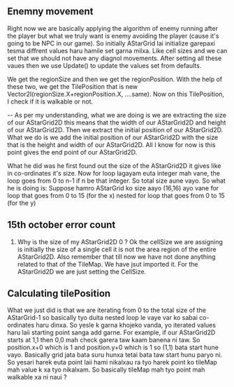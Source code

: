 ## Enemny movement
Right now we are basically applying the algorithm of enemy running after the player but what we truly want is enemy avoiding the player (cause it's going to be NPC in our game). So initially AStarGrid lai initialize garepaxi tesma diffrent values haru hamile set garna milxa. Like cell sizes and we can set that we should not have any diagnol movements. After setting all these vaues then we use Update() to update the values set from defaults.

We get the regionSize and then we get the regionPosition. With the help of these two, we get the TilePosition that is new Vector2I(regionSize.X+regionPosition.X, ....same). Now on this TilePosition, I check if it is walkable or not.

-- As per my understanding, what we are doing is we are extracting the size of our AStarGrid2D this means that the width of our AStarGrid2D and height of our AStarGrid2D. Then we extract the initial position of our AStarGrid2D. What we do is we add the initial position of our AStarGrid2D with the size that is the height and width of our AStarGrid2D. All I know for now is this point gives the end point of our AStarGrid2D. 

What he did was he first found out the size of the AStarGrid2D it gives like in co-ordinates it's size. Now for loop lagayam euta integer mah vane, the loop goes from 0 to n-1 if n be that integer. So total size aune vayo. So what he is doing is: 
Suppose hamro AStarGrid ko size aayo (16,16) ayo vane 
        for loop that goes from 0 to 15 (for the x)
            nested for loop that goes from 0 to 15 (for the y)


## 15th october error count
1. Why is the size of my AStarGrid2D 0 ? 
Ok the cellSize we are assigning is initially the size of a single cell it is not the area region of the entire AStarGrid2D. Also remember that till now we have not done anything related to that of the TileMap. We have jsut imported it. For the AStarGrid2D we are just setting the CellSize.

## Calculating tilePosition
What we just did is that we are iterating from 0 to the total size of the AStarGrid-1 so basically tyo duita nested loop le vaye var ko sabai co-ordinates haru dinxa. So yesle k garna khojeko vanda, yo iterated values haru laii starting point sanga add garne. For example, if our AStarGrid2D starts at 1,1 then 0,0 mah check garera taw kaam banena ni taw. So position.x+0 which is 1 and position.y+0 which is 1 so (1,1) bata start hune vayo. Basically grid jata bata suru hunxa tetai bata taw start hunu paryo ni. So yesari harek euta point laii hami nikalxau ra tyo harek point ko tileMap mah value k xa tyo nikalxam. So basically tileMap mah tyo point mah walkable xa ni naui ?